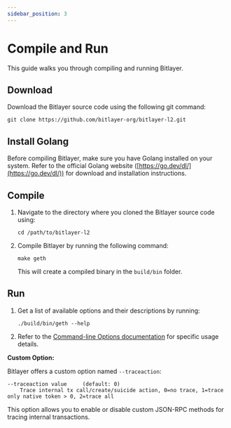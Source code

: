 ```yaml
---
sidebar_position: 3
---
```


# Compile and Run

This guide walks you through compiling and running Bitlayer.

## Download

Download the Bitlayer source code using the following git command:

```
git clone https://github.com/bitlayer-org/bitlayer-l2.git
```

## Install Golang

Before compiling Bitlayer, make sure you have Golang installed on your system. Refer to the official Golang website ([https://go.dev/dl/](https://go.dev/dl/)) for download and installation instructions.

## Compile

1. Navigate to the directory where you cloned the Bitlayer source code using:

   ```
   cd /path/to/bitlayer-l2
   ```

2. Compile Bitlayer by running the following command:

   ```
   make geth
   ```

   This will create a compiled binary in the `build/bin` folder.

## Run

1. Get a list of available options and their descriptions by running:

   ```
   ./build/bin/geth --help
   ```

2. Refer to the [Command-line Options documentation](https://geth.ethereum.org/docs/fundamentals/command-line-options) for specific usage details.

**Custom Option:**

Bitlayer offers a custom option named `--traceaction`:

```
--traceaction value     (default: 0)
    Trace internal tx call/create/suicide action, 0=no trace, 1=trace only native token > 0, 2=trace all
```

This option allows you to enable or disable custom JSON-RPC methods for tracing internal transactions.